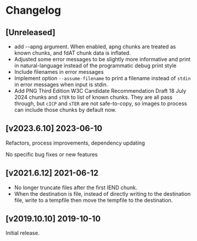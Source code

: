 # Changelog

## [Unreleased]
* add --apng argument.
  When enabled, apng chunks are treated as known chunks, and fdAT chunk data is inflated.
* Adjusted some error messages to be slightly more informative
  and print in natural-language instead of the programmatic debug print style
* Include filenames in error messages
* Implement option `--assume-filename` to print a filename instead of `stdin`
  in error messages when input is stdin.
* Add PNG Third Edition W3C Candidate Recommendation Draft 18 July 2024 chunks and `sTER` to list of known chunks.
  They are all pass through, but `cICP` and `sTER` are not safe-to-copy, so images to process can include those chunks by default now.

## [v2023.6.10] 2023-06-10
Refactors, process improvements, dependency updating

No specific bug fixes or new features

## [v2021.6.12] 2021-06-12
* No longer truncate files after the first IEND chunk.
* When the destination is file, instead of directly writing to the destination file, write to a
  tempfile then move the tempfile to the destination.

## [v2019.10.10] 2019-10-10
Initial release.
